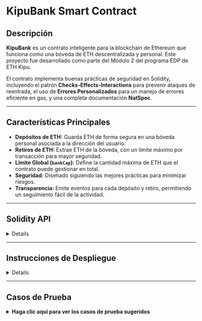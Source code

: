 # KipuBank Smart Contract

## Descripción

**KipuBank** es un contrato inteligente para la blockchain de Ethereum que funciona como una bóveda de ETH descentralizada y personal. Este proyecto fue desarrollado como parte del Módulo 2 del programa EDP de ETH Kipu.

El contrato implementa buenas prácticas de seguridad en Solidity, incluyendo el patrón **Checks-Effects-Interactions** para prevenir ataques de reentrada, el uso de **Errores Personalizados** para un manejo de errores eficiente en gas, y una completa documentación **NatSpec**.

---

## Características Principales

-   **Depósitos de ETH:** Guarda ETH de forma segura en una bóveda personal asociada a la dirección del usuario.
-   **Retiros de ETH:** Extrae ETH de la bóveda, con un límite máximo por transacción para mayor seguridad.
-   **Límite Global (`bankCap`):** Define la cantidad máxima de ETH que el contrato puede gestionar en total.
-   **Seguridad:** Diseñado siguiendo las mejores prácticas para minimizar riesgos.
-   **Transparencia:** Emite eventos para cada depósito y retiro, permitiendo un seguimiento fácil de la actividad.

---

## Solidity API
<details>
A continuación se detalla la interfaz pública del contrato `KipuBank`.

### Contract
KipuBank : contracts/KipuBank.sol

 --- 
### Modifiers:
### onlyOwner

```solidity
modifier onlyOwner()
```

_Limita la ejecución de la función solo al dueño del contrato (Requisito: Modificador)._

 --- 
### Functions:
### constructor

```solidity
constructor(uint256 initialBankCap, uint256 maxWithdrawalAmount) public
```

_Inicializa la capacidad máxima del banco y el límite de retiro por transacción._

#### Parameters

| Name | Type | Description |
| ---- | ---- | ----------- |
| initialBankCap | uint256 | El límite total de ETH que el banco puede contener (en Wei). |
| maxWithdrawalAmount | uint256 | El límite máximo de ETH que se puede retirar en una transacción (en Wei). |

### deposit

```solidity
function deposit() external payable
```

_Permite a los usuarios depositar ETH en su bóveda personal (Requisito: external payable)._

### withdraw

```solidity
function withdraw(uint256 amountToWithdraw) external
```

_Permite a los usuarios retirar ETH de su bóveda, sujeto al límite de transacción._

#### Parameters

| Name | Type | Description |
| ---- | ---- | ----------- |
| amountToWithdraw | uint256 | La cantidad de ETH (en Wei) a retirar. |

### getDepositCount

```solidity
function getDepositCount() external view returns (uint256)
```

_Retorna el número total de depósitos realizados en el contrato._

#### Return Values

| Name | Type | Description |
| ---- | ---- | ----------- |
| [0] | uint256 | El conteo total de depósitos. |

### getWithdrawalCount

```solidity
function getWithdrawalCount() external view returns (uint256)
```

_Retorna el número total de retiros realizados en el contrato._

#### Return Values

| Name | Type | Description |
| ---- | ---- | ----------- |
| [0] | uint256 | El conteo total de retiros. |

 --- 
### Events:
### DepositSuccessful

```solidity
event DepositSuccessful(address user, uint256 amount)
```

_Se emite cuando un usuario deposita ETH._

#### Parameters

| Name | Type | Description |
| ---- | ---- | ----------- |
| user | address | La dirección que realizó el depósito. |
| amount | uint256 | La cantidad de ETH depositada (en Wei). |

### WithdrawalSuccessful

```solidity
event WithdrawalSuccessful(address user, uint256 amount)
```

_Se emite cuando un usuario retira ETH._

#### Parameters

| Name | Type | Description |
| ---- | ---- | ----------- |
| user | address | La dirección que realizó el retiro. |
| amount | uint256 | La cantidad de ETH retirada (en Wei). |



-----

</details>

---


## Instrucciones de Despliegue
<details>
Este contrato fue compilado con **Solidity 0.8.26** y está diseñado para ser desplegado en una red de prueba como Sepolia.

### Requisitos

  - Navegador web con [MetaMask](https://metamask.io/) instalado.
  - ETH de prueba en la red Sepolia. Puedes obtenerlo de faucets como:
      - [ETH Kipu Faucet](https://faucet.ethkipu.org/)
      - [PK910 Sepolia Faucet](https://sepolia-faucet.pk910.de/)

### Pasos para el Despliegue con Remix IDE

1.  Abre el código de `KipuBank.sol` en [Remix IDE](https://remix.ethereum.org/).

2.  Ve a la pestaña **"Solidity Compiler"**. Asegúrate de que el compilador esté configurado en la versión `0.8.26`. Haz clic en **"Compile KipuBank.sol"**.

3.  Ve a la pestaña **"Deploy & Run Transactions"**.

4.  En el menú **"ENVIRONMENT"**, selecciona **"Injected Provider"** (o "Injected Web3") para conectar Remix con MetaMask. Asegúrate de que MetaMask esté en la red "Sepolia".

5.  En la sección **"Deploy"**, al lado del botón "Deploy", debes proporcionar los dos argumentos para el constructor:

      - `initialBankCap`: El límite total de ETH que el banco puede aceptar (en Wei).
      - `maxWithdrawalAmount`: El límite máximo de retiro por transacción (en Wei).

    *Por ejemplo, para un límite de 1 ETH y un retiro máximo de 0.1 ETH, ingresarías los valores en Wei de la siguiente forma:*
    `1 ETH = 1000000000000000000 wei`, `0.1 ETH = 100000000000000000 wei`

    ## Tabla de Conversión: ETH a Wei

    Tabla de referencia con valores comunes de ETH y su equivalente en Wei para usar en los casos pruebas y transacciones.
    
    | Descripción          | Valor en ETH      | Valor en Wei                 |
    | :------------------- | :---------------- | :--------------------------- |
    | Un ETH               | `1`               | `1000000000000000000`        |
    | Medio ETH            | `0.5`             | `500000000000000000`         |
    | Un Gwei (para gas)   | `0.000000001`     | `1000000000`                 |
    | Cantidad pequeña     | `0.0123`          | `12300000000000000`          |
    | Cantidad media       | `15.5`            | `15500000000000000000`       |
    | Cantidad grande      | `100`             | `100000000000000000000`      |
    | Cantidad muy grande  | `2500`            | `2500000000000000000000`     |

6.  Haz clic en **"transact"** y confirma la transacción en MetaMask.

## Cómo Interactuar con el Contrato

Una vez desplegado, puedes interactuar con el contrato desde la misma interfaz de Remix, en la sección "Deployed Contracts".

### Depositar ETH

1.  En la sección "Deploy & Run", ingresa la cantidad de ETH que deseas depositar en el campo **`VALUE`** (por ejemplo, `0.5 ether`).
2.  Haz clic en el botón `depositar`.
3.  Confirma la transacción en MetaMask.
4.  Puedes verificar tu saldo llamando a la función `balances` e ingresando tu dirección.

### Retirar ETH

1.  Asegúrate de tener saldo en el contrato.
2.  En la función `withdraw`, ingresa la cantidad que deseas retirar en Wei (ej: `100000000000000000` para 0.1 ETH).
3.  Haz clic en el botón `withdraw` y confirma la transacción.
4.  Verifica que tu saldo en MetaMask haya aumentado y que tu saldo en el contrato haya disminuido.

### Funciones de Lectura (View)

  - `bankCap()`: Devuelve el límite total del banco en Wei.
  - `MAX_WITHDRAWAL_PER_TX()`: Devuelve el límite de retiro por transacción en Wei.
  - `balances(address)`: Devuelve el saldo de una dirección específica.
  - `getDepositCount()`: Devuelve el número total de depósitos.
  - `getWithdrawalCount()`: Devuelve el número total de retiros.

</details>

----
## Casos de Prueba

<details>
  <summary><strong>Haga clic aquí para ver los casos de prueba sugeridos</strong></summary>

  A continuación, se presenta el plan de pruebas asumiendo los siguientes límites en el constructor:
  - **`MAX_WITHDRAWAL_PER_TX`**: 0.1 ETH.
  - **`bankCap`**: 1 ETH.

  ### FASE 1: Configuración y Verificación de Constantes (Lectura)

| ID | Función/Variable | Cuenta | Acción en Remix | Resultado Esperado | Requisito a Cubrir |
| :--- | :--- | :--- | :--- | :--- | :--- |
| 1.1 | `bankCap()` | Usuario A | Clic en el botón azul. | Retorna `1 ETH` (en Wei). | Variable inmutable. |
| 1.2 | `MAX_WITHDRAWAL_PER_TX()` | Usuario A | Clic en el botón azul. | Retorna `0.1 ETH` (en Wei). | Variable inmutable. |
| 1.3 | `getDepositCount()` | Usuario B | Clic en el botón azul. | Debe retornar `0`. | Función `external view`. |
| 1.4 | `_getInternalBalance` | Usuario A | Intentar invocarla. | Fallo. No es visible ni invocable. | Función `private`. |

  ### FASE 2: Pruebas de Depósito (`depositar`)

  Se verifica la lógica `payable`, el límite de `bankCap` y la emisión del evento `DepositSuccessful`.

| ID | Acción (Input en Remix) | Cuenta | Resultado Esperado | Verificación Posterior | Requisito de Seguridad |
| :--- | :--- | :--- | :--- | :--- | :--- |
| 2.1 | **Éxito**: Depositar `0.5 ETH`. | Usuario A | Transacción exitosa. | `balances(A)` es `0.5 ETH`. `getDepositCount()` es `1`. | `payable` y acumulación de saldo. |
| 2.2 | **Éxito**: Depositar `0.1 ETH`. | Usuario B | Transacción exitosa. | `balances(B)` es `0.1 ETH`. `getDepositCount()` es `2`. | Integridad del estado. |
| 2.3 | **Fallo (Exceso de Límite Global)**: Intentar depositar `1 ETH`. | Usuario B | La transacción debe **REVERTIR**. | Falla con el error `Bank__DepositExceedsCap`. | Uso de errores personalizados. |
| 2.4 | **Verificación Post-Fallo**: Revisar después del fallo 2.3. | N/A | El estado no debe cambiar. | `getDepositCount()` debe seguir siendo `2`. | Propiedad de reversión. |
| 2.5 | **Emisión de Evento**: Revisar logs de la transacción 2.1. | Usuario A | Evento `DepositSuccessful` emitido. | El log muestra el evento para Usuario A y `0.5 ETH`. | Emisión de eventos. |

  ### FASE 3: Pruebas de Retiro (`withdraw`)
  Esta fase prueba límites, manejo de errores y, lo más importante, el cumplimiento del patrón **Checks-Effects-Interactions (CEI)**.

| ID | Acción (Input en Remix) | Cuenta | Resultado Esperado | Verificación Posterior | Requisito de Seguridad |
| :--- | :--- | :--- | :--- | :--- | :--- |
| 3.1 | **Fallo (Exceso Límite TX)**: Retirar `0.2 ETH`. | Usuario A | La transacción debe **REVERTIR**. | Falla con error `Bank__WithdrawalExceedsLimit`. | Límite `MAX_WITHDRAWAL_PER_TX`. |
| 3.2 | **Fallo (Saldo Insuficiente)**: Retirar `0.5 ETH` (Saldo B es `0.1 ETH`). | Usuario B | La transacción debe **REVERTIR**. | Falla con error `Bank__InsufficientBalance`. | Validación de saldo. |
| 3.3 | **Retiro Exitoso**: Retirar `0.1 ETH`. | Usuario A | Transacción exitosa. | `balances(A)` es `0.3 ETH`. `getWithdrawalCount()` es `1`. | Lógica de retiro. |
| 3.4 | **Verificación Evento**: Revisar logs de TX 3.3. | Usuario A | Evento `WithdrawalSuccessful` emitido. | El log muestra el evento para Usuario A y `0.2 ETH`. | Emisión de eventos. |
| 3.5 | **Verificación CEI (Debugger)**: Usar el Debugger en TX 3.3. | Usuario A | El saldo se actualiza **ANTES** de la transferencia externa. | El `balances(A)` se actualiza (EFFECTS) antes de la línea `call{value: ...}` (INTERACTION). | Cumplimiento del patrón CEI. |
| 3.6 | **Verificación Transferencia Segura**: Revisar TX 3.3 en Etherscan. | Usuario A | Se usó `call`. | El gas utilizado es mayor a 2300, confirmando el uso de `.call()` en lugar de `.transfer()`. | Manejo seguro de transferencias. |

  ### FASE 4: Control de Acceso (`onlyOwner`)

| ID | Función/Requisito | Cuenta | Acción (Input en Remix) | Resultado Esperado | Requisito de Seguridad |
| :--- | :--- | :--- | :--- | :--- | :--- |
| 4.1 | `onlyOwner` (Simulación) | Usuario B | Si existiera una función `setBankCap()` con `onlyOwner`, el Usuario B intenta llamarla. | La transacción debe **REVERTIR**. | Debe fallar con el error `Bank__Unauthorized`. |

</details>
